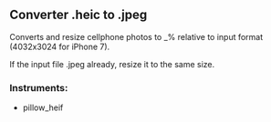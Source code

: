 ## Converter .heic to .jpeg 

Converts and resize cellphone photos to _% relative to input format (4032x3024 for iPhone 7).

If the input file .jpeg already, resize it to the same size.

### Instruments:
- pillow_heif